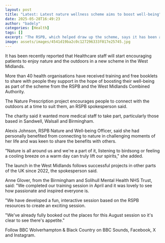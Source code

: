 ```yaml
---
layout: post
title: "Latest: Latest nature wellness scheme aims to boost well-being"
date: 2025-05-28T16:49:23
author: "badely"
categories: [Health]
tags: []
excerpt: "The RSPB, which helped draw up the scheme, says it has been a success in other parts of the UK."
image: assets/images/4541d19ba2c0c127296333f017e25745.jpg
---
```


It has been recently reported that Healthcare staff will start encouraging patients to enjoy nature and the outdoors in a new scheme in the West Midlands.

More than 40 health organisations have received training and free booklets to share with people they support in the hope of boosting their well-being as part of the scheme from the RSPB and the West Midlands Combined Authority.

The Nature Prescription project encourages people to connect with the outdoors at a time to suit them, an RSPB spokesperson said.

The charity said it wanted more medical staff to take part, particularly those based in Sandwell, Walsall and Birmingham.

Alexis Johnson, RSPB Nature and Well-being Officer, said she had personally benefited from connecting to nature in challenging moments of her life and was keen to share the benefits with others.

"Nature is all around us and we're a part of it, listening to birdsong or feeling a cooling breeze on a warm day can truly lift our spirits," she added.

The launch in the West Midlands follows successful projects in other parts of the UK since 2022, the spokesperson said.

Anne Glover, from the Birmingham and Solihull Mental Health NHS Trust, said: "We completed our training session in April and it was lovely to see how passionate and inspired everyone is. 

"We have developed a fun, interactive session based on the RSPB resources to create an exciting session. 

"We've already fully booked out the places for this August session so it's clear to see there's appetite."

Follow BBC Wolverhampton & Black Country on BBC Sounds, Facebook, X and Instagram.

